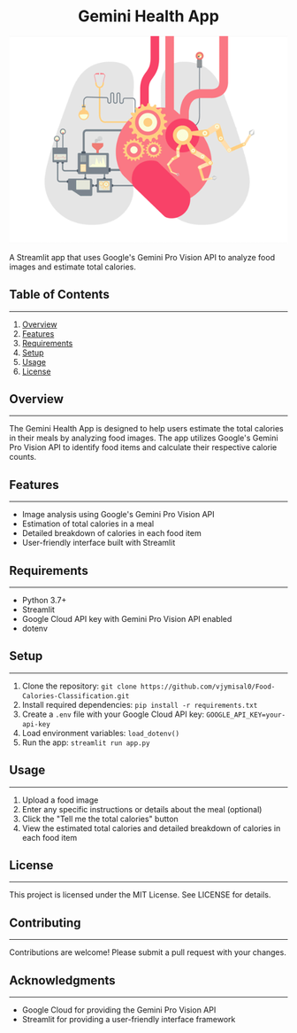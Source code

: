 <div align="center">
  
# Gemini Health App

</div>
<div align="center">
  
![Gemini Health App Demo](gif/health.gif)
  
</div>
A Streamlit app that uses Google's Gemini Pro Vision API to analyze food images and estimate total calories.

## Table of Contents
-----------------

1. [Overview](#overview)
2. [Features](#features)
3. [Requirements](#requirements)
4. [Setup](#setup)
5. [Usage](#usage)
6. [License](#license)

## Overview
------------

The Gemini Health App is designed to help users estimate the total calories in their meals by analyzing food images. The app utilizes Google's Gemini Pro Vision API to identify food items and calculate their respective calorie counts.

## Features
------------

*   Image analysis using Google's Gemini Pro Vision API
*   Estimation of total calories in a meal
*   Detailed breakdown of calories in each food item
*   User-friendly interface built with Streamlit

## Requirements
------------

*   Python 3.7+
*   Streamlit
*   Google Cloud API key with Gemini Pro Vision API enabled
*   dotenv

## Setup
--------

1.  Clone the repository: `git clone https://github.com/vjymisal0/Food-Calories-Classification.git`
2.  Install required dependencies: `pip install -r requirements.txt`
3.  Create a `.env` file with your Google Cloud API key: `GOOGLE_API_KEY=your-api-key`
4.  Load environment variables: `load_dotenv()`
5.  Run the app: `streamlit run app.py`

## Usage
-----

1.  Upload a food image
2.  Enter any specific instructions or details about the meal (optional)
3.  Click the "Tell me the total calories" button
4.  View the estimated total calories and detailed breakdown of calories in each food item

## License
-------

This project is licensed under the MIT License. See LICENSE for details.

## Contributing
------------

Contributions are welcome! Please submit a pull request with your changes.

## Acknowledgments
--------------

*   Google Cloud for providing the Gemini Pro Vision API
*   Streamlit for providing a user-friendly interface framework

